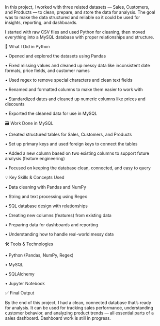 In this project, I worked with three related datasets — Sales, Customers, and Products — to clean, prepare, and store the data for analysis. The goal was to make the data structured and reliable so it could be used for insights, reporting, and dashboards.

I started with raw CSV files and used Python for cleaning, then moved everything into a MySQL database with proper relationships and structure.

🧹 What I Did in Python

  • Opened and explored the datasets using Pandas

  • Fixed missing values and cleaned up messy data like inconsistent date formats, price fields, and customer names

  • Used regex to remove special characters and clean text fields

  • Renamed and formatted columns to make them easier to work with

  • Standardized dates and cleaned up numeric columns like prices and discounts

  • Exported the cleaned data for use in MySQL

🗃️ Work Done in MySQL

  • Created structured tables for Sales, Customers, and Products

  • Set up primary keys and used foreign keys to connect the tables

  • Added a new column based on two existing columns to support future analysis (feature engineering)

  • Focused on keeping the database clean, connected, and easy to query

💡 Key Skills & Concepts Used

  • Data cleaning with Pandas and NumPy

  • String and text processing using Regex

  • SQL database design with relationships

  • Creating new columns (features) from existing data

  • Preparing data for dashboards and reporting

  • Understanding how to handle real-world messy data

🛠️ Tools & Technologies

  • Python (Pandas, NumPy, Regex)

  • MySQL

  • SQLAlchemy

  • Jupyter Notebook

✅ Final Output

By the end of this project, I had a clean, connected database that’s ready for analysis. It can be used for tracking sales performance, understanding customer behavior, and analyzing product trends — all essential parts of a sales dashboard. Dashboard work is still in progress.
